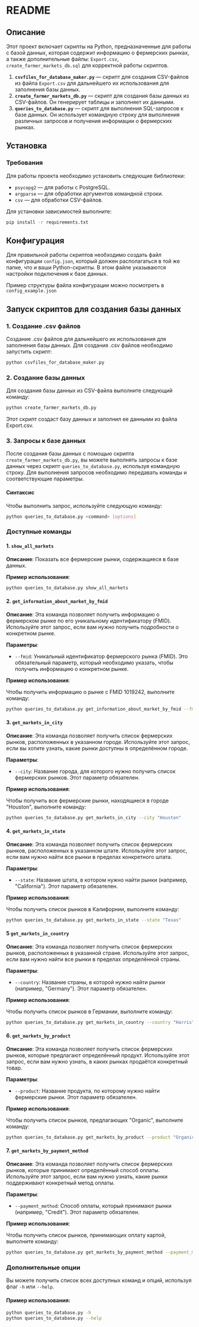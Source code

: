 # README

## Описание

Этот проект включает скрипты на Python, предназначенные для работы с базой данных, которая содержит информацию о фермерских рынках, а также дополнительные файлы: `Export.csv`, `create_farmer_markets_db.sql` для корректной работы скриптов.

1. **`csvfiles_for_database_maker.py`** — скрипт для создания CSV-файлов из файла `Export.csv` для дальнейшего их использования для заполнения базы данных.
2. **`create_farmer_markets_db.py`** — скрипт для создания базы данных из CSV-файлов. Он генерирует таблицы и заполняет их данными.
3. **`queries_to_database.py`** — скрипт для выполнения SQL-запросов к базе данных. Он использует командную строку для выполнения различных запросов и получения информации о фермерских рынках.

## Установка

### Требования

Для работы проекта необходимо установить следующие библиотеки:
- `psycopg2` — для работы с PostgreSQL.
- `argparse` — для обработки аргументов командной строки.
- `csv` — для обработки CSV-файлов.

Для установки зависимостей выполните:

```bash
pip install -r requirements.txt
```

## Конфигурация

Для правильной работы скриптов необходимо создать файл конфигурации `config.json`, который должен располагаться в той же папке, что и ваши Python-скрипты. В этом файле указываются настройки подключения к базе данных.

Пример структуры файла конфигурации можно посмотреть в `config_example.json`


## Запуск скриптов для создания базы данных

### 1. Создание .csv файлов

Создание .csv файлов для дальнейшего их использования для заполнения базы данных.
Для создания .csv файлов необходимо запустить скрипт:

```bash
python csvfiles_for_database_maker.py
```

### 2. Создание базы данных

Для создания базы данных из CSV-файла выполните следующий команду:

```bash
python create_farmer_markets_db.py
```

Этот скрипт создаст базу данных и заполнил ее данными из файла Export.csv.

### 3. Запросы к базе данных

После создания базы данных с помощью скрипта `create_farmer_markets_db.py`, вы можете выполнять запросы к базе данных через скрипт `queries_to_database.py`, используя командную строку. Для выполнения запросов необходимо передавать команды и соответствующие параметры.

#### Синтаксис

Чтобы выполнить запрос, используйте следующую команду:

```bash
python queries_to_database.py <command> [options]
```

### Доступные команды

#### 1. `show_all_markets`

**Описание**: Показать все фермерские рынки, содержащиеся в базе данных.

**Пример использования**:

```bash
python queries_to_database.py show_all_markets
```

#### 2. `get_information_about_market_by_fmid`

**Описание**: Эта команда позволяет получить информацию о фермерском рынке по его уникальному идентификатору (FMID). Используйте этот запрос, если вам нужно получить подробности о конкретном рынке.

**Параметры**:
- `--fmid`: Уникальный идентификатор фермерского рынка (FMID). Это обязательный параметр, который необходимо указать, чтобы получить информацию о конкретном рынке.

**Пример использования**:

Чтобы получить информацию о рынке с FMID 1019242, выполните команду:

```bash
python queries_to_database.py get_information_about_market_by_fmid --fmid 1019242
```

#### 3. `get_markets_in_city`

**Описание**: Эта команда позволяет получить список фермерских рынков, расположенных в указанном городе. Используйте этот запрос, если вы хотите узнать, какие рынки доступны в определённом городе.

**Параметры**:
- `--city`: Название города, для которого нужно получить список фермерских рынков. Этот параметр обязателен.

**Пример использования**:

Чтобы получить все фермерские рынки, находящиеся в городе "Houston", выполните команду:

```bash
python queries_to_database.py get_markets_in_city --city "Houston"
```

#### 4. `get_markets_in_state`

**Описание**: Эта команда позволяет получить список фермерских рынков, расположенных в указанном штате. Используйте этот запрос, если вам нужно найти все рынки в пределах конкретного штата.

**Параметры**:
- `--state`: Название штата, в котором нужно найти рынки (например, "California"). Этот параметр обязателен.

**Пример использования**:

Чтобы получить список рынков в Калифорнии, выполните команду:

```bash
python queries_to_database.py get_markets_in_state --state "Texas"
```

#### 5 `get_markets_in_country`

**Описание**: Эта команда позволяет получить список фермерских рынков, расположенных в указанной стране. Используйте этот запрос, если вам нужно найти все рынки в пределах определённой страны.

**Параметры**:
- `--country`: Название страны, в которой нужно найти рынки (например, "Germany"). Этот параметр обязателен.

**Пример использования**:

Чтобы получить список рынков в Германии, выполните команду:

```bash
python queries_to_database.py get_markets_in_country --country "Harris"
```

#### 6. `get_markets_by_product`

**Описание**: Эта команда позволяет получить список фермерских рынков, которые предлагают определённый продукт. Используйте этот запрос, если вам нужно узнать, в каких рынках продаётся конкретный товар.

**Параметры**:
- `--product`: Название продукта, по которому нужно найти фермерские рынки. Этот параметр обязателен.

**Пример использования**:

Чтобы получить список рынков, предлагающих "Organic", выполните команду:

```bash
python queries_to_database.py get_markets_by_product --product "Organic"
```
#### 7. `get_markets_by_payment_method`

**Описание**: Эта команда позволяет получить список фермерских рынков, которые принимают определённый способ оплаты. Используйте этот запрос, если вам нужно узнать, какие рынки поддерживают конкретный метод оплаты.

**Параметры**:
- `--payment_method`: Способ оплаты, который принимают рынки (например, "Credit"). Этот параметр обязателен.

**Пример использования**:

Чтобы получить список рынков, принимающих оплату картой, выполните команду:

```bash
python queries_to_database.py get_markets_by_payment_method --payment_method "Credit"
```
### Дополнительные опции

Вы можете получить список всех доступных команд и опций, используя флаг `-h` или `--help`. 

#### Пример использования:

```bash
python queries_to_database.py -h
python queries_to_database.py --help
```
